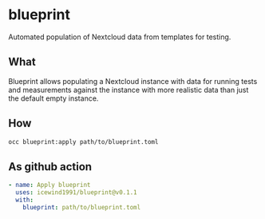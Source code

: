 # blueprint

Automated population of Nextcloud data from templates for testing.

## What

Blueprint allows populating a Nextcloud instance with data for running tests and measurements against the instance with more realistic data than just the default empty instance.

## How

```bash
occ blueprint:apply path/to/blueprint.toml
```

## As github action

```yml
- name: Apply blueprint
  uses: icewind1991/blueprint@v0.1.1
  with:
    blueprint: path/to/blueprint.toml
```
